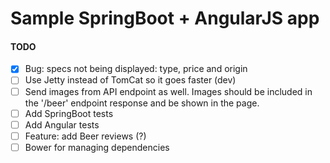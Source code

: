 #  Sample SpringBoot + AngularJS app



#### TODO
- [x] Bug: specs not being displayed: type, price and origin
- [ ] Use Jetty instead of TomCat so it goes faster (dev) 
- [ ] Send images from API endpoint as well. Images should be included in the '/beer' endpoint response and be shown in the page.
- [ ] Add SpringBoot tests
- [ ] Add Angular tests
- [ ] Feature: add Beer reviews (?) 
- [ ] Bower for managing dependencies  